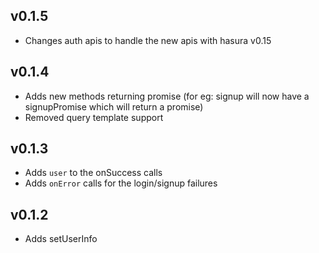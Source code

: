 v0.1.5
------
- Changes auth apis to handle the new apis with hasura v0.15

v0.1.4
------
- Adds new methods returning promise (for eg: signup will now have a signupPromise which will return a promise)
- Removed query template support


v0.1.3
------
- Adds `user` to the onSuccess calls
- Adds `onError` calls for the login/signup failures

v0.1.2
------
- Adds setUserInfo
